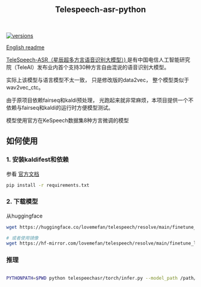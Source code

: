 <br/>
<h2 align="center">Telespeech-asr-python</h2>
<br/>

[![versions](https://img.shields.io/badge/python-3.8|3.9|3.10|3.11-blue)](https://github.com/lovemefan/paraformer-online-python)

[English readme](README-EN.md)

[TeleSpeech-ASR（星辰超多方言语音识别大模型）) ](https://github.com/Tele-AI/TeleSpeech-ASR)是有中国电信人工智能研究院（TeleAI）发布业内首个支持30种方言自由混说的语音识别大模型。

实际上该模型与语言模型不太一致， 只是修改版的data2vec， 整个模型类似于wav2vec_ctc。

由于原项目依赖fairseq和kaldi预处理， 光跑起来就非常麻烦，本项目提供一个不依赖与fairseq和kaldi的运行时方便模型测试。

模型使用官方在KeSpeech数据集8种方言微调的模型

## 如何使用

### 1. 安装kaldifest和依赖

参看 [官方文档](https://github.com/csukuangfj/kaldifeat)

```bash
pip install -r requirements.txt
```

### 2. 下载模型

从huggingface
```bash
wget https://huggingface.co/lovemefan/telespeech/resolve/main/finetune_large_kespeech.pt?download=true -O finetune_large_kespeech.pt

# 或者使用镜像
wget https://hf-mirror.com/lovemefan/telespeech/resolve/main/finetune_large_kespeech.pt?download=true -O finetune_large_kespeech.pt
```

### 推理

```bash

PYTHONPATH=$PWD python telespeechasr/torch/infer.py --model_path /path/finetune_large_kespeech.pt --audio_path /path/audio.wav
```

